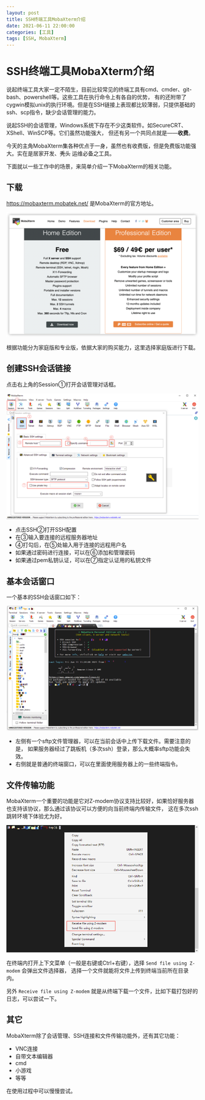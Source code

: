 ```yaml
---
layout: post
title: SSH终端工具MobaXterm介绍
date: 2021-06-11 22:00:00
categories: [工具]
tags: [SSH, MobaXterm]
---
```


# SSH终端工具MobaXterm介绍

说起终端工具大家一定不陌生，目前比较常见的终端工具有cmd、cmder、git-bash、powershell等。这些工具在执行命令上有各自的优势，
有的还附带了cygwin模拟unix的执行环境。但是在SSH链接上表现都比较薄弱，只提供基础的ssh、scp指令，缺少会话管理的能力。

说起SSH的会话管理，Windows系统下存在不少这类软件。如SecureCRT、XShell、WinSCP等。它们虽然功能强大，
但还有另一个共同点就是——**收费**。

今天的主角MobaXterm集各种优点于一身，虽然也有收费版，但是免费版功能强大。实在是居家开发、~~秃头~~ 运维必备之工具。

下面就以一些工作中的场景，来简单介绍一下MobaXterm的相关功能。

## 下载

https://mobaxterm.mobatek.net/ 是MobaXterm的官方地址。

![官网的软件版本](./mobaxterm-version.png)

根据功能分为家庭版和专业版，依据大家的购买能力，这里选择家庭版进行下载。

## 创建SSH会话链接

点击右上角的Session①打开会话管理对话框。

![创建会话](./create-session.png)

- 点击SSH②打开SSH配置
- 在③输入要连接的远程服务器地址
- ④打勾后，在⑤处输入用于连接的远程用户名
- 如果通过密码进行连接，可以在⑥添加和管理密码
- 如果通过pem私钥认证，可以在⑦指定认证用的私钥文件


## 基本会话窗口

一个基本的SSH会话窗口如下：

![会话窗口](./ssh-window.png)

- 左侧有一个sftp文件管理器，可以在当前会话中上传下载文件。需要注意的是，
  如果服务器经过了跳板机（多次ssh）登录，那么大概率sftp功能会失效。
- 右侧就是普通的终端窗口，可以在里面使用服务器上的一些终端指令。

## 文件传输功能

MobaXterm一个重要的功能是它对Z-modem协议支持比较好，如果恰好服务器也支持该协议，那么通过该协议可以方便的向当前终端内传输文件，
这在多次ssh跳转环境下体验尤为好。

![文件传输功能](./file-transfer.png)

在终端内打开上下文菜单（一般是右键或Ctrl+右键），选择 `Send file using Z-modem` 会弹出文件选择器，
选择一个文件就能将文件上传到终端当前所在目录内。

另外 `Receive file using Z-modem` 就是从终端下载一个文件，比如下载打包好的日志，可以尝试一下。

## 其它

MobaXterm除了会话管理、SSH连接和文件传输功能外，还有其它功能：

- VNC连接
- 自带文本编辑器
- cmd
- 小游戏
- 等等

在使用过程中可以慢慢尝试。
